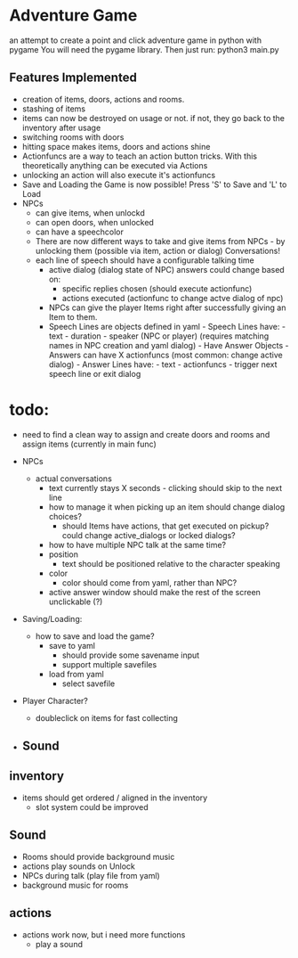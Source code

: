 # Adventure Game

an attempt to create a point and click adventure game in python  with pygame
You will need the pygame library. Then just run:
	 python3 main.py

## Features Implemented
- creation of items, doors, actions and rooms.
- stashing of items
- items can now be destroyed on usage or not. if not, they go back to the inventory after usage
- switching rooms with doors
- hitting space makes items, doors and actions shine
- Actionfuncs are a way to teach an action button tricks. With this theoretically anything can be executed via Actions
- unlocking an action will also execute it's actionfuncs
- Save and Loading the Game is now possible! Press 'S' to Save and 'L' to Load
- NPCs	
	- can give items, when unlockd
	- can open doors, when unlocked
	- can have a speechcolor
	- There are now different ways to take and give items from NPCs
			- by unlocking them (possible via item, action or dialog)
	Conversations!
	- each line of speech should have a configurable talking time 
		- active dialog (dialog state of NPC) answers could change based on:
			- specific replies chosen (should execute actionfunc)
			- actions executed (actionfunc to change actve dialog of npc)
		- NPCs can give the player Items right after successfully giving an Item to them. 
		- Speech Lines are objects defined in yaml
				- Speech Lines have:
					- text
					- duration
					- speaker (NPC or player) (requires matching names in NPC creation and yaml dialog)
					- Have Answer Objects
						- Answers can have X actionfuncs (most common: change active dialog)
						- Answer Lines have:
							- text
							- actionfuncs
							- trigger next speech line or exit dialog
		


# todo: 
- need to find a clean way to assign and create doors and rooms and assign items (currently in main func)
- NPCs
	- actual conversations
		- text currently stays X seconds - clicking should skip to the next line
		- how to manage it when picking up an item should change dialog choices?
			- should Items have actions, that get executed on pickup? could change active_dialogs or locked dialogs?
		- how to have multiple NPC talk at the same time?
		- position
			- text should be positioned relative to the character speaking
		- color
			- color should come from yaml, rather than NPC?
		- active answer window should make the rest of the screen unclickable (?)
		
- Saving/Loading:
	- how to save and load the game?
		- save to yaml
			- should provide some savename input
			- support multiple savefiles
		- load from yaml
			- select savefile
- Player Character?
	- doubleclick on items for fast collecting
- Sound
	-

## inventory
- items should get ordered / aligned in the inventory
	- slot system could be improved

## Sound
- Rooms should provide background music
- actions play sounds on Unlock
- NPCs during talk (play file from yaml)
- background music for rooms

## actions
- actions work now, but i need more functions
	- play a sound

	


